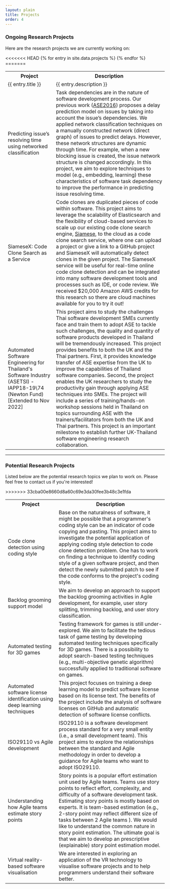 ```yaml
---
layout: plain
title: Projects
order: 4
---
```


### Ongoing Research Projects

Here are the research projects we are currently working on:

<table>
<col width="200px">
<col width="600px">
<tr>
  <th>Project</th>
  <th>Description</th>
</tr>
<<<<<<< HEAD
{% for entry in site.data.projects %}
<tr>
  <td>{{ entry.title }}</td>
  <td>{{ entry.description }} </td>
</tr>
{% endfor %}
=======
<tr>
  <td>Predicting issue’s resolving time using networked classification</td>
  <td>Task dependencies are in the nature of software development process. Our previous work (<a href="https://ieeexplore.ieee.org/document/7372024">ASE2016</a>) proposes a delay prediction model on issues by taking into account the issue’s dependencies. We applied network classification techniques on a manually constructed network (direct graph) of issues to predict delays. However, these network structures are dynamic through time. For example, when a new blocking issue is created, the issue network structure is changed accordingly. In this project, we aim to explore techniques to model (e.g., embedding, learning) these characteristics of software task dependency to improve the performance in predicting issue resolving time. </td>
</tr>
<tr>
  <td>SiameseX: Code Clone Search as a Service</td>
  <td>Code clones are duplicated pieces of code within software. This project aims to leverage the scalability of Elasticsearch and the flexibility of cloud-based services to scale up our existing code clone search engine, <a href="https://siamesetool.github.io/siamese/">Siamese</a>, to the cloud as a code clone search service, where one can upload a project or give a link to a GitHub project and SiameseX will automatically detect clones in the given project.
  The SiameseX service will be useful for real-time online code clone detection and can be integrated into many software development tools and processes such as IDE, or code review. We received $20,000 Amazon AWS credits for this research so there are cloud machines available for you to try it out!</td>
</tr>
<tr>
  <td>Automated Software Engineering for Thailand's Software Industry (ASETSI) - IAPP18-19\74 (Newton Fund)<br />[Extended to Nov 2022]</td>
  <td>
  This project aims to study the challenges Thai software development SMEs currently face and train them to adopt ASE to tackle such challenges, the quality and quantity of software products developed in Thailand will be tremendously increased.
  This project provides benefits to both the UK and the Thai partners. First, it provides knowledge transfer of ASE expertise from the UK to improve the capabilities of Thailand software companies. Second, the project enables the UK researchers to study the productivity gain through applying ASE techniques into SMEs. The project will include a series of training/hands-on workshop sessions held in Thailand on topics surrounding ASE with the trainers/facilitators from both the UK and Thai partners. This project is an important milestone to establish further UK-Thailand software engineering research collaboration.
  </td>
</tr>
</table>

---

### Potential Research Projects

Listed below are the potential research topics we plan to work on. Please feel free to contact us if you're interested!

<table>
<col width="200px">
<col width="600px">
<tr>
  <th>Project</th>
  <th>Description</th>
</tr>
<tr>
  <td>Code clone detection using coding style</td>
  <td>Base on the naturalness of software, it might be possible that a programmer's coding style can be an indicator of code copying and pasting. This project aims to investigate the potential application of applying coding style detection to code clone detection problem. One has to work on finding a technique to identify coding style of a given software project, and then detect the newly submitted patch to see if the code conforms to the project's coding style.</td>
</tr>
<tr>
  <td>Backlog grooming support model</td>
  <td>We aim to develop an approach to support the backlog grooming activities in Agile development, for example, user story splitting, trimming backlog, and user story classification.</td>
</tr>
<tr>
  <td>Automated testing for 3D games</td>
  <td>Testing framework for games is still under-explored. We aim to facilitate the tedious task of game testing by developing automated testing techniques specifically for 3D games. There is a possibility to adopt search-based testing techniques (e.g., multi-objective genetic algorithm) successfully applied to traditional software on games.</td>
</tr>
<tr>
  <td>Automated software license identification using deep learning techniques</td>
  <td>This project focuses on training a deep learning model to predict software license based on its license text. The benefits of the project include the analysis of software licenses on GitHub and automatic detection of software license conflicts.</td>
</tr>
<tr>
  <td>ISO29110 vs Agile development</td>
  <td>ISO29110 is a software development process standard for a very small entity (i.e., a small development team). This project aims to explore the relationships between the standard and Agile methodology in order to develop a guidance for Agile teams who want to adopt ISO29110.</td>
</tr>
<tr>
  <td>Understanding how Agile teams estimate story points</td>
  <td>Story points is a popular effort estimation unit used by Agile teams. Teams use story points to reflect effort, complexity, and difficulty of a software development task. Estimating story points is mostly based on experts. It is team-based estimation (e.g., 2-story point may reflect different size of tasks between 2 Agile teams ). We would like to understand the common nature in story point estimation. The ultimate goal is that we aim to develop an prescriptive (explainable) story point estimation model. </td>
</tr>
<tr>
  <td>Virtual reality-based software visualisation</td>
  <td>We are interested in exploring an application of the VR technology to visualise software projects and to help programmers understand their software better.</td>
</tr>
>>>>>>> 33cba00e8660d8a60c69e3da30fee3b48c3e1fda
</table>
